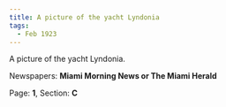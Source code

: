 ```yaml
---  
title: A picture of the yacht Lyndonia  
tags:  
  - Feb 1923  
---  
```

  
A picture of the yacht Lyndonia.  
  
Newspapers: **Miami Morning News or The Miami Herald**  
  
Page: **1**, Section: **C** 
